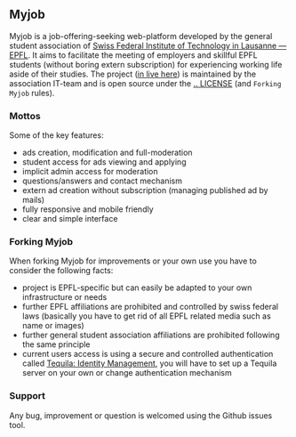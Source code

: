 ## Myjob

Myjob is a job-offering-seeking web-platform developed by the general student association of [Swiss Federal Institute of Technology in Lausanne — EPFL](http://www.epfl.ch/index.en.html). It aims to facilitate the meeting of employers and skillful EPFL students (without boring extern subscription) for experiencing working life aside of their studies. The project ([in live here](http://myjob.epfl.ch)) is maintained by the association IT-team and is open source under the [.. LICENSE](./LICENSE) (and `Forking Myjob` rules).

### Mottos

Some of the key features:

- ads creation, modification and full-moderation
- student access for ads viewing and applying
- implicit admin access for moderation
- questions/answers and contact mechanism
- extern ad creation without subscription (managing published ad by mails)
- fully responsive and mobile friendly
- clear and simple interface

### Forking Myjob

When forking Myjob for improvements or your own use you have to consider the following facts:

- project is EPFL-specific but can easily be adapted to your own infrastructure or needs
- further EPFL affiliations are prohibited and controlled by swiss federal laws (basically you have to get rid of all EPFL related media such as name or images)
- further general student association affiliations are prohibited following the same principle
- current users access is using a secure and controlled authentication called [Tequila: Identity Management](https://tequila.epfl.ch), you will have to set up a Tequila server on your own or change authentication mechanism

### Support

Any bug, improvement or question is welcomed using the Github issues tool.